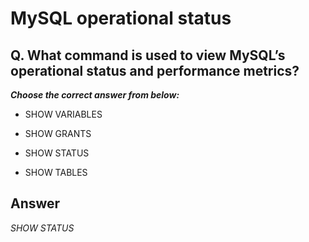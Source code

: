 # MySQL operational status

## Q. What command is used to view MySQL’s operational status and performance metrics?

***Choose the correct answer from below:***

  - SHOW VARIABLES

  - SHOW GRANTS

  - SHOW STATUS

  - SHOW TABLES


## Answer
*SHOW STATUS*
